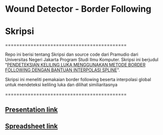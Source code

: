 # Wound Detector - Border Following
# Skripsi

===========================================

Repo ini berisi tentang Skripsi dan source code dari Pramudio dari Universitas Negeri Jakarta Program Studi Ilmu Komputer. Skripsi ini berjudul "[PENDETEKSIAN KELILING LUKA MENGGUNAKAN METODE BORDER FOLLOWING DENGAN BANTUAN INTERPOLASI SPLINE](Docs/Pramudio-1313619013.pdf)".

Skripsi ini meneliti pemakaian border following beserta interpolasi global untuk mendeteksi keliling luka dan dilihat similiaritasnya

===========================================

## [Presentation link](https://docs.google.com/presentation/d/15zNqxzyWNCPS9JUzI-MhQargBgB0hPN4rB9X0coyPTs/edit?usp=sharing)

## [Spreadsheet link](https://docs.google.com/spreadsheets/d/1sAfDUz2gPkzkHUdzrscBi5KCIbetVJ9_o33jaIca5Bk/edit?usp=sharing)
